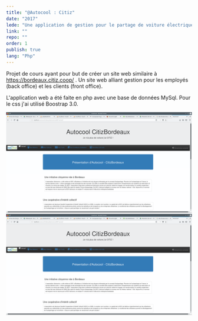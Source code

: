 ```yaml
---
title: "@Autocool : Citiz"
date: "2017"
lede: "Une application de gestion pour le partage de voiture électriques."
link: ""
repo: ""
order: 1
publish: true
lang: "Php"
---
```


Projet de cours ayant pour but de créer un site web similaire à https://bordeaux.citiz.coop/ .
Un site web alliant gestion pour les employés (back office) et les clients (front office).

L'application web a été faite en php avec une base de données MySql. Pour le css j'ai
utilisé Boostrap 3.0. 

<div class="blog-inset">
  <hidden>
    <img src='projet6.png' />
    <img src='projet6.png' />
  </hidden>
  <zoom-image src='projet6.png' zoomSrc='projet6.png' ></zoom-image>
</div>